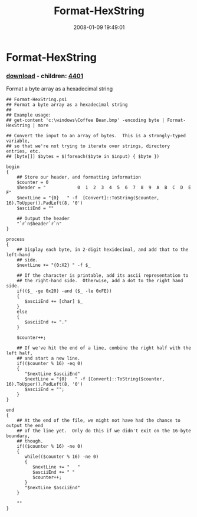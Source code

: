 ﻿---
pid:            107
poster:         Joel Bennett
title:          Format-HexString
date:           2008-01-09 19:49:01
format:         posh
parent:         0
parent:         0
children:       4401
---

# Format-HexString

### [download](107.ps1) - children: [4401](4401.md)

Format a byte array as a hexadecimal string

```posh
## Format-HexString.ps1
## Format a byte array as a hexadecimal string
##
## Example usage:
## get-content 'c:\windows\Coffee Bean.bmp' -encoding byte | Format-HexString | more

## Convert the input to an array of bytes.  This is a strongly-typed variable,
## so that we're not trying to iterate over strings, directory entries, etc.
## [byte[]] $bytes = $(foreach($byte in $input) { $byte })

begin
{
    ## Store our header, and formatting information
    $counter = 0
    $header = "            0  1  2  3  4  5  6  7  8  9  A  B  C  D  E  F"
    $nextLine = "{0}   " -f  [Convert]::ToString($counter, 16).ToUpper().PadLeft(8, '0')
    $asciiEnd = ""

    ## Output the header
    "`r`n$header`r`n"
}

process
{
    ## Display each byte, in 2-digit hexidecimal, and add that to the left-hand
    ## side.
    $nextLine += "{0:X2} " -f $_

    ## If the character is printable, add its ascii representation to
    ## the right-hand side.  Otherwise, add a dot to the right hand side.
    if(($_ -ge 0x20) -and ($_ -le 0xFE))
    {
       $asciiEnd += [char] $_
    }
    else
    {
       $asciiEnd += "."
    }

    $counter++;

    ## If we've hit the end of a line, combine the right half with the left half,
    ## and start a new line.
    if(($counter % 16) -eq 0)
    {
       "$nextLine $asciiEnd"
       $nextLine = "{0}   " -f [Convert]::ToString($counter, 16).ToUpper().PadLeft(8, '0')
       $asciiEnd = "";
    }
}

end
{
    ## At the end of the file, we might not have had the chance to output the end
    ## of the line yet.  Only do this if we didn't exit on the 16-byte boundary,
    ## though.
    if(($counter % 16) -ne 0)
    {
       while(($counter % 16) -ne 0)
       {
          $nextLine += "   "
          $asciiEnd += " "
          $counter++;
       }
       "$nextLine $asciiEnd"
    }

    ""
}

```
